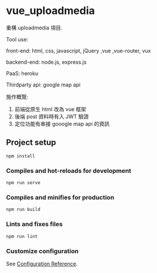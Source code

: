 # vue_uploadmedia


重構 uploadmedia 項目.  

Tool use:  

front-end: html, css, javascript, jQuery ,vue ,vue-router, vux  

backend-end: node.js, express.js  

PaaS: heroku  

Thirdparty api: google map api  

施作概覽:  
1. 前端從原生 html 改為 vue 框架  
2. 後端 post 資料時有入 JWT 驗證  
3. 定位功能有串接 gooogle map api 的資訊  

## Project setup
```
npm install
```

### Compiles and hot-reloads for development
```
npm run serve
```

### Compiles and minifies for production
```
npm run build
```

### Lints and fixes files
```
npm run lint
```

### Customize configuration
See [Configuration Reference](https://cli.vuejs.org/config/).
